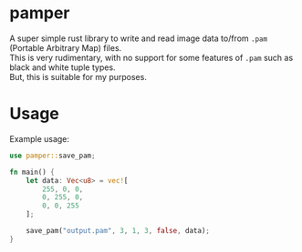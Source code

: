 # pamper
A super simple rust library to write and read image data to/from `.pam` (Portable Arbitrary Map) files.  
This is very rudimentary, with no support for some features of `.pam` such as black and white tuple types.  
But, this is suitable for my purposes.
# Usage
Example usage:  
```rust
use pamper::save_pam;

fn main() {
    let data: Vec<u8> = vec![
        255, 0, 0,
        0, 255, 0,
        0, 0, 255
    ];

    save_pam("output.pam", 3, 1, 3, false, data);
}
```